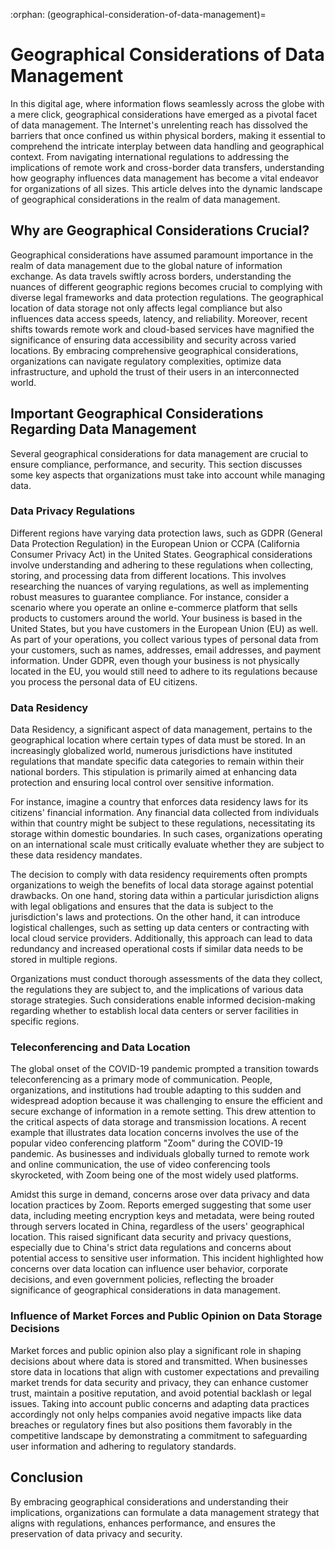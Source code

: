 :orphan:
(geographical-consideration-of-data-management)=

# Geographical Considerations of Data Management

In this digital age, where information flows seamlessly across the globe with a mere click, geographical considerations have emerged as a pivotal facet of data management. The Internet's unrelenting reach has dissolved the barriers that once confined us within physical borders, making it essential to comprehend the intricate interplay between data handling and geographical context. From navigating international regulations to addressing the implications of remote work and cross-border data transfers, understanding how geography influences data management has become a vital endeavor for organizations of all sizes. This article delves into the dynamic landscape of geographical considerations in the realm of data management.

## Why are Geographical Considerations Crucial?

Geographical considerations have assumed paramount importance in the realm of data management due to the global nature of information exchange. As data travels swiftly across borders, understanding the nuances of different geographic regions becomes crucial to complying with diverse legal frameworks and data protection regulations. The geographical location of data storage not only affects legal compliance but also influences data access speeds, latency, and reliability. Moreover, recent shifts towards remote work and cloud-based services have magnified the significance of ensuring data accessibility and security across varied locations. By embracing comprehensive geographical considerations, organizations can navigate regulatory complexities, optimize data infrastructure, and uphold the trust of their users in an interconnected world.

## Important Geographical Considerations Regarding Data Management

Several geographical considerations for data management are crucial to ensure compliance, performance, and security. This section discusses some key aspects that organizations must take into account while managing data.

### Data Privacy Regulations

Different regions have varying data protection laws, such as GDPR (General Data Protection Regulation) in the European Union or CCPA (California Consumer Privacy Act) in the United States. Geographical considerations involve understanding and adhering to these regulations when collecting, storing, and processing data from different locations. This involves researching the nuances of varying regulations, as well as implementing robust measures to guarantee compliance. For instance, consider a scenario where you operate an online e-commerce platform that sells products to customers around the world. Your business is based in the United States, but you have customers in the European Union (EU) as well. As part of your operations, you collect various types of personal data from your customers, such as names, addresses, email addresses, and payment information. Under GDPR, even though your business is not physically located in the EU, you would still need to adhere to its regulations because you process the personal data of EU citizens.

### Data Residency

Data Residency, a significant aspect of data management, pertains to the geographical location where certain types of data must be stored. In an increasingly globalized world, numerous jurisdictions have instituted regulations that mandate specific data categories to remain within their national borders. This stipulation is primarily aimed at enhancing data protection and ensuring local control over sensitive information.

For instance, imagine a country that enforces data residency laws for its citizens' financial information. Any financial data collected from individuals within that country might be subject to these regulations, necessitating its storage within domestic boundaries. In such cases, organizations operating on an international scale must critically evaluate whether they are subject to these data residency mandates.

The decision to comply with data residency requirements often prompts organizations to weigh the benefits of local data storage against potential drawbacks. On one hand, storing data within a particular jurisdiction aligns with legal obligations and ensures that the data is subject to the jurisdiction's laws and protections. On the other hand, it can introduce logistical challenges, such as setting up data centers or contracting with local cloud service providers. Additionally, this approach can lead to data redundancy and increased operational costs if similar data needs to be stored in multiple regions.

Organizations must conduct thorough assessments of the data they collect, the regulations they are subject to, and the implications of various data storage strategies. Such considerations enable informed decision-making regarding whether to establish local data centers or server facilities in specific regions.

### Teleconferencing and Data Location

The global onset of the COVID-19 pandemic prompted a transition towards teleconferencing as a primary mode of communication. People, organizations, and institutions had trouble adapting to this sudden and widespread adoption because it was challenging to ensure the efficient and secure exchange of information in a remote setting. This drew attention to the critical aspects of data storage and transmission locations. A recent example that illustrates data location concerns involves the use of the popular video conferencing platform "Zoom" during the COVID-19 pandemic. As businesses and individuals globally turned to remote work and online communication, the use of video conferencing tools skyrocketed, with Zoom being one of the most widely used platforms.

Amidst this surge in demand, concerns arose over data privacy and data location practices by Zoom. Reports emerged suggesting that some user data, including meeting encryption keys and metadata, were being routed through servers located in China, regardless of the users' geographical location. This raised significant data security and privacy questions, especially due to China's strict data regulations and concerns about potential access to sensitive user information. This incident highlighted how concerns over data location can influence user behavior, corporate decisions, and even government policies, reflecting the broader significance of geographical considerations in data management.

### Influence of Market Forces and Public Opinion on Data Storage Decisions

Market forces and public opinion also play a significant role in shaping decisions about where data is stored and transmitted. When businesses store data in locations that align with customer expectations and prevailing market trends for data security and privacy, they can enhance customer trust, maintain a positive reputation, and avoid potential backlash or legal issues. Taking into account public concerns and adapting data practices accordingly not only helps companies avoid negative impacts like data breaches or regulatory fines but also positions them favorably in the competitive landscape by demonstrating a commitment to safeguarding user information and adhering to regulatory standards.

## Conclusion

By embracing geographical considerations and understanding their implications, organizations can formulate a data management strategy that aligns with regulations, enhances performance, and ensures the preservation of data privacy and security.